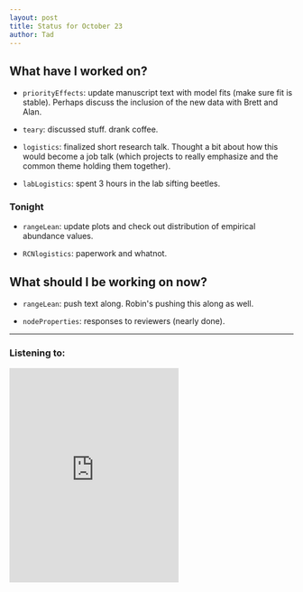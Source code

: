 ```yaml
---
layout: post 
title: Status for October 23 
author: Tad
---
```

 
## What have I worked on?
 
* `priorityEffects`: update manuscript text with model fits (make sure fit is stable). Perhaps discuss the inclusion of the new data with Brett and Alan.

 
* `teary`: discussed stuff. drank coffee.

 
* `logistics`: finalized short research talk. Thought a bit about how this would become a job talk (which projects to really emphasize and the common theme holding them together).


* `labLogistics`: spent 3 hours in the lab sifting beetles. 
 



### Tonight 
 
* `rangeLean`: update plots and check out distribution of empirical abundance values. 
 
* `RCNlogistics`: paperwork and whatnot.





## What should I be working on now? 
 
* `rangeLean`: push text along. Robin's pushing this along as well. 
 
* `nodeProperties`: responses to reviewers (nearly done).


--- 
 
### Listening to: 
 
<iframe src="https://embed.spotify.com/?uri=spotify%3Atrack%3A0TCJdarQboFNEZFIWvHCik" width="300" height="380" frameborder="0" allowtransparency="true"></iframe>
 
<i class='fa fa-code' style='color:pink'></i> 

